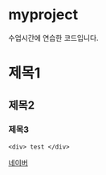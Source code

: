 # myproject
수업시간에 연습한 코드입니다.

# 제목1
## 제목2
### 제목3


`<div> test </div>`

[네이버](https://www.naver.com)